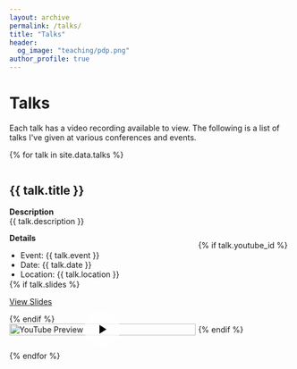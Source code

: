 ```yaml
---
layout: archive
permalink: /talks/
title: "Talks"
header:
  og_image: "teaching/pdp.png"
author_profile: true
---
```


# Talks

Each talk has a video recording available to view. The following is a list of talks I've given at various conferences and events.

{% for talk in site.data.talks %}
<div class="talks-entry" style="margin-bottom: 2em;">
  <div class="talks-content">
    <h2>{{ talk.title }}</h2>
    <p style="margin: 0.5em 0; line-height: 1.2;">
      <strong>Description</strong><br>{{ talk.description }}
    </p>
    <p style="line-height: 1.2;">
      <strong>Details</strong>
    </p>
    <ul style="line-height: 1.2; padding-left: 20px; margin: 0;">
      <li>Event: {{ talk.event }}</li>
      <li>Date: {{ talk.date }}</li>
      <li>Location: {{ talk.location }}</li>
    </ul>
    {% if talk.slides %}
    <p><a href="{{ talk.slides_url }}">View Slides</a></p>
    {% endif %}
  </div>
  
  {% if talk.youtube_id %}
  <div class="talks-video">
    <a href="http://www.youtube.com/watch?v={{ talk.youtube_id }}" title="Watch on YouTube">
      <img src="http://img.youtube.com/vi/{{ talk.youtube_id }}/0.jpg" alt="YouTube Preview" style="width: 100%; height: auto; display: block; margin: 0 auto;">
      <div class="play-button-overlay" style="
        position: absolute;
        top: 50%;
        left: 50%;
        transform: translate(-50%, -50%);
        width: 64px;
        height: 64px;
        background-color: rgba(255, 255, 255, 0.7);
        border-radius: 50%;
        display: flex;
        align-items: center;
        justify-content: center;">
        <svg viewBox="0 0 68 68" xmlns="http://www.w3.org/2000/svg" style="width: 60%; height: auto;">
          <polygon points="25,20 25,48 47,34" fill="black"/>
        </svg>
      </div>
    </a>
  </div>
  {% endif %}
</div>
{% endfor %}

<style>
.talks-entry {
  display: grid;
  grid-template-columns: 3fr 1.5fr;
  column-gap: 5px; /* Reduced gap from 10px to 5px */
  align-items: center;
}

.talks-video {
  position: relative;
}

.talks-video a {
  display: block;
  position: relative;
}

@media (max-width: 767px) {
  .talks-entry {
    grid-template-columns: 1fr;
  }

  .talks-video {
    order: 2;
  }

  .talks-video a {
    width: 100%;
    margin-top: 20px;
  }
}
</style>
